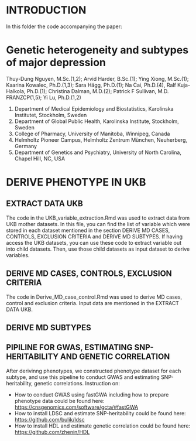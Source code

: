 # INTRODUCTION
In this folder the code accompanying the paper:

# Genetic heterogeneity and subtypes of major depression

Thuy-Dung Nguyen, M.Sc.(1,2); Arvid Harder, B.Sc.(1); Ying Xiong, M.Sc.(1); Kaarina Kowalec, Ph.D.(1,3); Sara Hägg, Ph.D.(1); Na Cai, Ph.D.(4), Ralf Kuja-Halkola, Ph.D.(1); Christina Dalman, M.D.(2); Patrick F Sullivan, M.D. FRANZCP(1,5); Yi Lu, Ph.D.(1,2)
1.	Department of Medical Epidemiology and Biostatistics, Karolinska Institutet, Stockholm, Sweden
2.	Department of Global Public Health, Karolinska Institute, Stockholm, Sweden
3.	College of Pharmacy, University of Manitoba, Winnipeg, Canada
4.	Helmholtz Pioneer Campus, Helmholtz Zentrum München, Neuherberg, Germany
5.	Department of Genetics and Psychiatry, University of North Carolina, Chapel Hill, NC, USA

# DERIVE PHENOTYPE IN UKB
## EXTRACT DATA UKB
The code in the UKB_variable_extraction.Rmd was used to extract data from UKB mother datasets.
In this file, you can find the list of variable which were stored in each dataset mentioned in the section DERIVE MD CASES, CONTROLS, EXCLUSION CRITERIA and DERIVE MD SUBTYPES.
If having access the UKB datasets, you can use these code to extract variable out into child datasets. Then, use those child datasets as input dataset to derive variables.

## DERIVE MD CASES, CONTROLS, EXCLUSION CRITERIA
The code in Derive_MD_case_control.Rmd was used to derive MD cases, control and exclusion criteria. 
Input data are mentioned in the EXTRACT DATA UKB.

## DERIVE MD SUBTYPES
## PIPILINE FOR GWAS, ESTIMATING SNP-HERITABILITY AND GENETIC CORRELATION
After derivinng phenotypes, we constructed phenotype dataset for each subtype, and use this pipeline to conduct GWAS and estimating SNP-heritability, genetic correlations.
Instruction on:
- How to conduct GWAS using fastGWA including how to prepare phenotype data could be found here: https://cnsgenomics.com/software/gcta/#fastGWA
- How to install LDSC and estimate SNP-heritability could be found here: https://github.com/bulik/ldsc
- How to install HDL and estimate genetic correlation could be found here: https://github.com/zhenin/HDL
